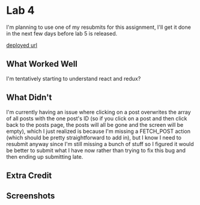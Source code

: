 # Lab 4
 
I'm planning to use one of my resubmits for this assignment, I'll get it done in the next few days before lab 5 is released.

[deployed url](https://platform-client-ellieragan.onrender.com)

## What Worked Well
I'm tentatively starting to understand react and redux?

## What Didn't
I'm currently having an issue where clicking on a post overwrites the array of all posts with the one post's ID (so if you click on a post and then click back to the posts page, the posts will all be gone and the screen will be empty), which I just realized is because I'm missing a FETCH_POST action (which should be pretty straightforward to add in), but I know I need to resubmit anyway since I'm still missing a bunch of stuff so I figured it would be better to submit what I have now rather than trying to fix this bug and then ending up submitting late. 

## Extra Credit

## Screenshots

